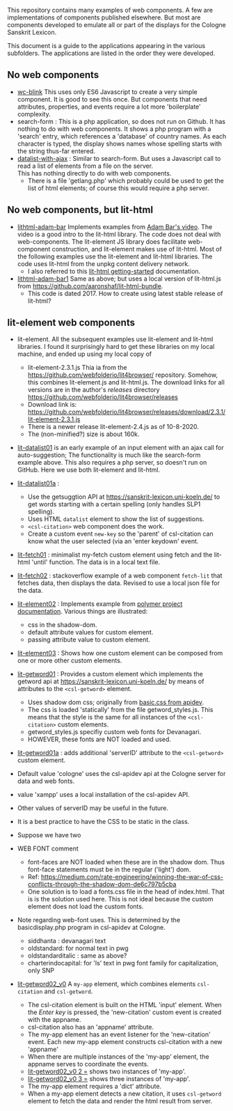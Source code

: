 
This repository contains many examples of web components.  A few are
implementations of components published elsewhere.  But most are 
components developed to emulate all or part of the displays for the
Cologne Sanskrit Lexicon.

This document is a guide to the applications appearing in the various
subfolders.  The applications are listed in the order they were developed.

## No web components
* [wc-blink](https://funderburkjim.github.io/webcompLearn/wc-blink/index.html) This uses only ES6 Javascript to create a very simple component.  It is
good to see this once.  But components that need attributes, properties,
and events require a lot more 'boilerplate' complexity.
* search-form :  This is a php application, so does not run on Github.
  It has nothing to do with web components.  It shows a php program with
  a 'search' entry, which references a 'database' of country names.
  As each character is typed, the display shows names whose spelling
  starts with the string thus-far entered. 
* [datalist-with-ajax](https://funderburkjim.github.io/webcompLearn/datalist-with-ajax/) : Similar to search-form.  But uses a Javascript call to read
  a list of elements from a file on the server.  
  This has nothing directly to do with web components.
  * There is a file 'getlang.php' which probably could be used to get
    the list of html elements; of course this would require a php server.

## No web components, but lit-html
* [lithtml-adam-bar](https://funderburkjim.github.io/webcompLearn/lithtml-adam-bar/)  Implements examples from [Adam Bar's video](https://www.youtube.com/watch?v=eSILtbWYrNc).  The video is a good intro to the lit-html library.
  The code does not deal with web-components. The lit-element
  JS library does facilitate web-component construction, and lit-element
  makes use of lit-html.  Most of the following examples use the
  lit-element and lit-html libraries.
  The code uses lit-html from the unpkg content delivery network.
  * I also referred to this [lit-html getting-started](https://lit-html.polymer-project.org/guide/getting-started) documentation.
* [lithtml-adam-bar1](https://funderburkjim.github.io/webcompLearn/lithtml-adam-bar1/) Same as above; but uses a local version of lit-html.js from https://github.com/aaronshaf/lit-html-bundle.
  * This code is dated 2017.  How to create using latest stable release of
    lit-html?
## lit-element web components
* lit-element.  All the subsequent examples use lit-element and lit-html
  libraries.  I found it surprisingly hard to get these libraries on
  my local machine, and ended up using my local copy of 
  * lit-element-2.3.1.js
    Thia ia from the  https://github.com/webfolderio/lit4browser/ repository.
    Somehow, this combines lit-element.js and lit-html.js.
    The download links for all versions are in the author's *releases* directory
    https://github.com/webfolderio/lit4browser/releases
  * Download link is: https://github.com/webfolderio/lit4browser/releases/download/2.3.1/lit-element-2.3.1.js
  * There is a newer release lit-element-2.4.js as of 10-8-2020.
  * The (non-minified?) size is about 160k.


* [lit-datalist01](https://funderburkjim.github.io/webcompLearn/lit-datalist01/)
  is an early example of an input element with an ajax call for auto-suggestion;
  The functionality is much like the search-form example above.
  This also requires a php server, so doesn't run on GitHub.
  Here we use both lit-element and lit-html. 
* [lit-datalist01a](https://funderburkjim.github.io/webcompLearn/lit-datalist01a/) : 
  * Use the getsuggtion API at https://sanskrit-lexicon.uni-koeln.de/ to
 get words starting with a certain spelling  (only handles SLP1 spelling).
  * Uses HTML `datalist` element to show the list of suggestions.
  * `<csl-citation>` web component does the work. 
  * Create a custom event `new-key` so the 'parent' of csl-citation can
    know what the user selected (via an 'enter keydown' event.

* [lit-fetch01](https://funderburkjim.github.io/webcompLearn/lit-fetch01/) :
  minimalist my-fetch custom element using fetch and the lit-html 'until' function.
  The data is in a local text file.
* [lit-fetch02](https://funderburkjim.github.io/webcompLearn/lit-fetch02/) :
  stackoverflow example of a web component `fetch-lit` that fetches data, then
  displays the data. Revised to use a local json file for the data.
* [lit-element02](https://funderburkjim.github.io/webcompLearn/lit-element02/) :  Implements example from [polymer project documentation](https://lit-element.polymer-project.org/try/style).  Various things are illustrated:
  * css in the shadow-dom.  
  * default attribute values for custom element.
  * passing attribute value to custom element.
* [lit-element03](https://funderburkjim.github.io/webcompLearn/lit-element03/) :  Shows how one custom element can be composed from one or more other
  custom elements.
* [lit-getword01](https://funderburkjim.github.io/webcompLearn/lit-getword01/) :  Provides a custom element which implements the getword api at
  https://sanskrit-lexicon.uni-koeln.de/ by means of
  attributes to the `<csl-getword>` element.  
  * Uses shadow dom css; originally from 
    [basic.css from apidev](https://github.com/sanskrit-lexicon/csl-apidev/blob/master/css/basic.css).  
  * The css is loaded 'statically'  from the file getword_styles.js.
    This means that the style is the same for all instances of the
    `<csl-citation>` custom elements.
  * getword_styles.js  specifiy custom web fonts for Devanagari.
  * HOWEVER, these fonts are NOT loaded and used.  
* [lit-getword01a](https://funderburkjim.github.io/webcompLearn/lit-getword01a/) : adds additional 'serverID' attribute to the `<csl-getword>` custom element.
 * Default value 'cologne' uses the csl-apidev api at the Cologne server for data and web fonts.
 * value 'xampp' uses a local installation of the csl-apidev API.
 * Other values of serverID may be useful in the future.
 * It is a best practice to have the CSS to be static in the class.
 * Suppose we have two
* WEB FONT comment
  * font-faces are NOT loaded when these are in the shadow dom.
    Thus font-face statements must be in the regular ('light') dom.
  * Ref: https://medium.com/rate-engineering/winning-the-war-of-css-conflicts-through-the-shadow-dom-de6c797b5cba
  * One solution is to load a fonts.css file in the
    head of index.html.  That is is the solution used here.
    This is not ideal because the custom element does not load the
    custom fonts.
* Note regarding web-font uses. This is determined by the
  basicdisplay.php program in csl-apidev at Cologne.
  * siddhanta : devanagari text
  * oldstandard: for normal text in pwg
  * oldstandarditalic : same as above?
  * charterindocapital: for 'ls' text in pwg
    font family for capitalization, only SNP 
* [lit-getword02_v0](https://funderburkjim.github.io/webcompLearn/lit-getword02_v0/index.html) A `my-app` element, which combines elements `csl-citation` and `csl-getword`.
  * The csl-citation element is built on the HTML 'input' element.
    When the *Enter key* is pressed, the 'new-citation' custom event is created
    with the appname.
  * csl-citation also has an 'appname' attribute.  
  * The my-app element has an event listener for the 'new-citation' event.
    Each new my-app element constructs csl-citation with a new 'appname'
  * When there are multiple instances of the 'my-app' element,  the
    appname serves to coordinate the events.
  *  [lit-getword02_v0 2 =](https://funderburkjim.github.io/webcompLearn/lit-getword02_v0/index2.html)  shows two instances of 'my-app'.
  *  [lit-getword02_v0 3 =](https://funderburkjim.github.io/webcompLearn/lit-getword02_v0/index3.html)  shows three instances of 'my-app'.
  * The my-app element requires a 'dict' attribute.
  * When a my-app element detects a new citation, it uses `csl-getword`
    element to fetch the data and render the html result from server.
